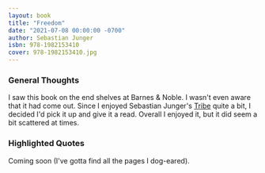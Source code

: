 ```yaml
---
layout: book
title: "Freedom"
date: "2021-07-08 00:00:00 -0700"
author: Sebastian Junger
isbn: 978-1982153410
cover: 978-1982153410.jpg
---
```


### General Thoughts ###  
I saw this book on the end shelves at Barnes & Noble. I wasn't even aware that it had come out. Since I enjoyed Sebastian Junger's [Tribe](/books/tribe/) quite a bit, I decided I'd pick it up and give it a read. Overall I enjoyed it, but it did seem a bit scattered at times.


### Highlighted Quotes ###

Coming soon (I've gotta find all the pages I dog-eared).
